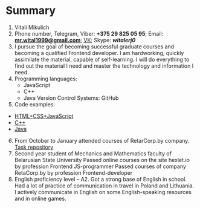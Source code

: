 # Summary
1.	Vitali Mikulich
2.	Phone number, Telegram, Viber: **+375 29 825 05 95**;
Email: **mr.wital1999@gmail.com**;
[VK](https://vk.com/vitaly_mikulich);
Skype: **_witalerj0_**
3.	I pursue the goal of becoming successful graduate courses and becoming a qualified Frontend developer. I am hardworking, quickly assimilate the material, capable of self-learning. I will do everything to find out the material I need and master the technology and information I need.
4.	Programming languages: 
    *   JavaScript
    *	C++
    *	Java
Version Control Systems: GitHub
5.	Code examples:
* [HTML+CSS+JavaScript](https://github.com/VitalyMikulich/retarcorp/tree/master/%D0%94%D0%97)
* [C++](https://github.com/VitalyMikulich/third-semester-Cpp)
* [Java](https://github.com/VitalyMikulich/fourth-semester-Java) 
6.	From October to January attended courses of RetarCorp.by company. [Task repository](https://github.com/VitalyMikulich/retarcorp/tree/master/%D0%94%D0%97)
7.	Second year student of Mechanics and Mathematics faculty of Belarusian State University
Passed online courses on the site hexlet.io by profession Frontend JS-programmer
Passed courses of company RetaCorp.by by profession Frontend-developer
8.	English proficiency level – A2.
Got a strong base of English in school. Had a lot of practice of communication in travel in Poland and Lithuania. I actively communicate in English on some English-speaking resources and in online games.
